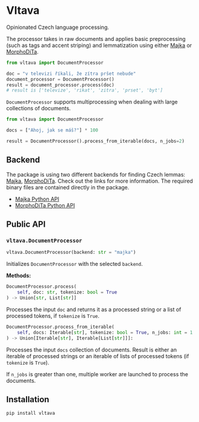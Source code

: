 # Vltava

[1]: https://nlp.fi.muni.cz/czech-morphology-analyser/
[2]: https://ufal.mff.cuni.cz/morphodita
[3]: https://github.com/petrpulc/python-majka
[4]: https://pypi.org/project/ufal.morphodita/

Opinionated Czech language processing.

The processor takes in raw documents and applies basic preprocessing
(such as tags and accent striping) and lemmatization using either [Majka][1]
or [MorphoDiTa][2].

```python
from vltava import DocumentProcessor

doc = "v televizi říkali, že zítra pršet nebude"
document_processor = DocumentProcessor()
result = document_processor.process(doc)
# result is ['televize', 'rikat', 'zitra', 'prset', 'byt']
```

`DocumentProcessor` supports multiprocessing when dealing with
large collections of documents.

```python
from vltava import DocumentProcessor

docs = ["Ahoj, jak se máš?"] * 100

result = DocumentProcessor().process_from_iterable(docs, n_jobs=2)
```

## Backend

The package is using two different backends for finding Czech lemmas:
[Majka][1], [MorphoDiTa][2]. Check out the links for more information.
The required binary files are contained directly in the package.

- [Majka Python API][3]
- [MorphoDiTa Python API][4]

## Public API

### `vltava.DocumentProcessor`

```python
vltava.DocumentProcessor(backend: str = "majka")
```

Initializes `DocumentProcessor` with the selected `backend`.

__Methods:__

```python
DocumentProcessor.process(
    self, doc: str, tokenize: bool = True
) -> Union[str, List[str]]
```

Processes the input `doc` and returns it as a processed
string or a list of processed tokens, if `tokenize` is `True`.

```python
DocumentProcessor.process_from_iterable(
    self, docs: Iterable[str], tokenize: bool = True, n_jobs: int = 1
) -> Union[Iterable[str], Iterable[List[str]]]:
```

Processes the input `docs` collection of documents. Result is either
an iterable of processed strings or an iterable of lists of processed
tokens (if `tokenize` is `True`).

If `n_jobs` is greater than one, multiple worker are launched to
process the documents.

## Installation

```bash
pip install vltava
```
